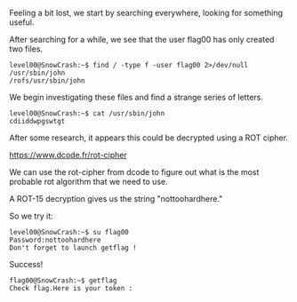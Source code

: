 Feeling a bit lost, we start by searching everywhere, looking for something useful.

After searching for a while, we see that the user flag00 has only created two files.

```
level00@SnowCrash:~$ find / -type f -user flag00 2>/dev/null
/usr/sbin/john
/rofs/usr/sbin/john
```

We begin investigating these files and find a strange series of letters.

```
level00@SnowCrash:~$ cat /usr/sbin/john
cdiiddwpgswtgt
```

After some research, it appears this could be decrypted using a ROT cipher.

https://www.dcode.fr/rot-cipher

We can use the rot-cipher from dcode to figure out what is the most probable rot algorithm that we need to use.

A ROT-15 decryption gives us the string "nottoohardhere."

So we try it:

```
level00@SnowCrash:~$ su flag00
Password:nottoohardhere
Don't forget to launch getflag !
```

Success!

```
flag00@SnowCrash:~$ getflag
Check flag.Here is your token :
```
